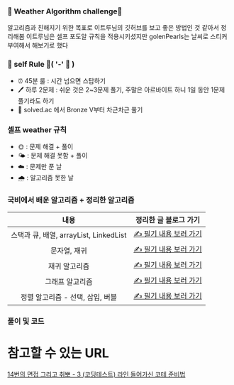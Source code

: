 ### 🌟 Weather Algorithm challenge🌟
알고리즘과 친해지기 위한 목표로 이트루님의 깃허브를 보고 좋은 방법인 것 같아서 정리해봄
이트루님은 셀프 포도알 규칙을 적용시키셨지만 golenPearls는 날씨로 스티커 부여해서 해보기로 했다

### 🔑 self Rule 🍭( '-' 🍭 )
- ⏰ 45분 룰 : 시간 넘으면 스탑하기
- 🖊️ 하루 2문제 : 쉬운 것은 2~3문제 풀기, 주말은 아르바이트 하니 1일 동안 1문제 풀기라도 하기
- 🎈 solved.ac 에서 Bronze V부터 차근차근 풀기

### 셀프 weather 규칙
- 🌞 : 문제 해결 + 풀이
- 🌤  : 문제 해결 못함 + 풀이
- ☁️ : 문제만 푼 날
- 🌧 : 알고리즘 못한 날

### 국비에서 배운 알고리즘 + 정리한 알고리즘
| 내용  | 정리한 글 블로그 가기                                                                 |
| :---: | -------------------------------------------------------------------- |
|  스택과 큐, 배열, arrayList, LinkedList | [✍️ 필기 내용 보러 가기 ](https://velog.io/@prettylee620/%EB%A9%80%ED%8B%B0%EC%BA%A0%ED%8D%BC%EC%8A%A4-%EB%B0%B1%EC%97%94%EB%93%9C-%EA%B3%BC%EC%A0%9550%EC%9D%BC%EC%B0%A8-51%EC%9D%BC%EC%B0%A88%EC%9B%94-16%EC%9D%BC-17%EC%9D%BC-%EC%9E%90%EB%A3%8C%EA%B5%AC%EC%A1%B0-%EC%95%8C%EA%B3%A0%EB%A6%AC%EC%A6%98-%EC%8A%A4%ED%83%9D%EA%B3%BC-%ED%81%90-%EB%B0%B0%EC%97%B4-arrayList-LinkedList) |
| 문자열, 재귀 | [✍️ 필기 내용 보러 가기 ](https://velog.io/@prettylee620/8%EC%9B%94-20%EC%9D%BC) |
|재귀 알고리즘 |[✍️ 필기 내용 보러 가기 ](https://velog.io/@prettylee620/%EC%9E%AC%EA%B7%80%ED%95%A8%EC%88%98)|
| 그래프 알고리즘 | [✍️ 필기 내용 보러 가기 ](https://velog.io/@prettylee620/%EA%B7%B8%EB%9E%98%ED%94%84-%EC%95%8C%EA%B3%A0%EB%A6%AC%EC%A6%98) |
|정렬 알고리즘 - 선택, 삽입, 버블|[✍️ 필기 내용 보러 가기 ](https://velog.io/@prettylee620/%EB%B2%84%EB%B8%94-%EC%A0%95%EB%A0%AC-%EC%82%BD%EC%9E%85-%EC%A0%95%EB%A0%AC-%EC%84%A0%ED%83%9D-%EC%A0%95%EB%A0%AC) |

### 풀이 및 코드

# 참고할 수 있는 URL
[14번의 면접 그리고 취뽀 - 3 (코딩테스트) 라인 들어가신 코테 준비법](https://velog.io/@rmswjdtn/%EC%B7%A8%EC%97%85-%EB%B0%B1%EC%97%94%EB%93%9C-%EC%8B%A0%EC%9E%85-14%EB%B2%88%EC%9D%98-%EB%A9%B4%EC%A0%91-%EA%B7%B8%EB%A6%AC%EA%B3%A0-%EC%B7%A8%EB%BD%80-3-%EC%BD%94%EB%94%A9%ED%85%8C%EC%8A%A4%ED%8A%B8)
